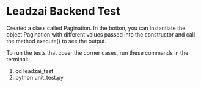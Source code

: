 # Leadzai Backend Test

Created a class called Pagination.
In the botton, you can instantiate the object Pagination 
with different values passed into the constructor and call the method execute() to see the output.

To run the tests that cover the corner cases, run these commands in the terminal:

1) cd leadzai_test
2) python unit_test.py
